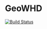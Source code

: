 # GeoWHD

[![Build Status](https://github.com/mthelm85/GeoWHD.jl/actions/workflows/CI.yml/badge.svg?branch=master)](https://github.com/mthelm85/GeoWHD.jl/actions/workflows/CI.yml?query=branch%3Amaster)
